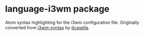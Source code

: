 # language-i3wm package

Atom syntax highlighting for the i3wm configuration file.
Originally converted from [i3wm-syntax](https://github.com/dcasella/i3wm-syntax) by [dcasella](https://github.com/dcasella).
